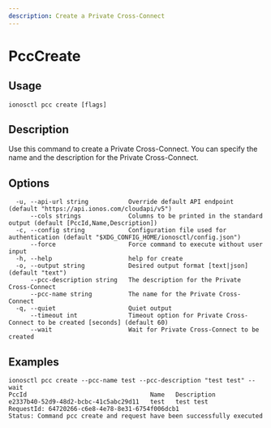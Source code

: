 ```yaml
---
description: Create a Private Cross-Connect
---
```


# PccCreate

## Usage

```text
ionosctl pcc create [flags]
```

## Description

Use this command to create a Private Cross-Connect. You can specify the name and the description for the Private Cross-Connect.

## Options

```text
  -u, --api-url string           Override default API endpoint (default "https://api.ionos.com/cloudapi/v5")
      --cols strings             Columns to be printed in the standard output (default [PccId,Name,Description])
  -c, --config string            Configuration file used for authentication (default "$XDG_CONFIG_HOME/ionosctl/config.json")
      --force                    Force command to execute without user input
  -h, --help                     help for create
  -o, --output string            Desired output format [text|json] (default "text")
      --pcc-description string   The description for the Private Cross-Connect
      --pcc-name string          The name for the Private Cross-Connect
  -q, --quiet                    Quiet output
      --timeout int              Timeout option for Private Cross-Connect to be created [seconds] (default 60)
      --wait                     Wait for Private Cross-Connect to be created
```

## Examples

```text
ionosctl pcc create --pcc-name test --pcc-description "test test" --wait 
PccId                                  Name   Description
e2337b40-52d9-48d2-bcbc-41c5abc29d11   test   test test
RequestId: 64720266-c6e8-4e78-8e31-6754f006dcb1
Status: Command pcc create and request have been successfully executed
```

